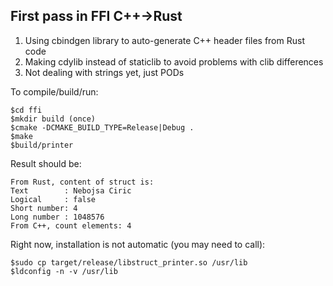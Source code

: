 ## First pass in FFI C++->Rust

1. Using cbindgen library to auto-generate C++ header files from Rust code
2. Making cdylib instead of staticlib to avoid problems with clib differences
3. Not dealing with strings yet, just PODs

To compile/build/run:

```
$cd ffi
$mkdir build (once)
$cmake -DCMAKE_BUILD_TYPE=Release|Debug .
$make
$build/printer
```

Result should be:

```
From Rust, content of struct is:
Text        : Nebojsa Ciric
Logical     : false
Short number: 4
Long number : 1048576
From C++, count elements: 4
```

Right now, installation is not automatic (you may need to call):

```
$sudo cp target/release/libstruct_printer.so /usr/lib
$ldconfig -n -v /usr/lib
```
